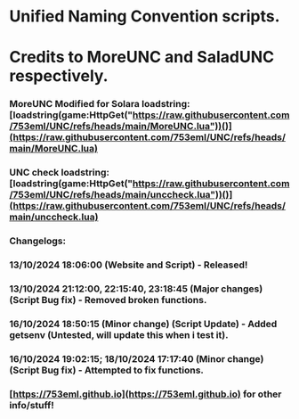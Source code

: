 # Unified Naming Convention scripts.

# Credits to MoreUNC and SaladUNC respectively.

### MoreUNC Modified for Solara loadstring: [loadstring(game:HttpGet("https://raw.githubusercontent.com/753eml/UNC/refs/heads/main/MoreUNC.lua"))()](https://raw.githubusercontent.com/753eml/UNC/refs/heads/main/MoreUNC.lua)

### UNC check loadstring: [loadstring(game:HttpGet("https://raw.githubusercontent.com/753eml/UNC/refs/heads/main/unccheck.lua"))()](https://raw.githubusercontent.com/753eml/UNC/refs/heads/main/unccheck.lua)

### Changelogs:

### 13/10/2024 18:06:00 (Website and Script) - Released!

### 13/10/2024 21:12:00, 22:15:40, 23:18:45 (Major changes) (Script Bug fix) - Removed broken functions.

### 16/10/2024 18:50:15 (Minor change) (Script Update) - Added getsenv (Untested, will update this when i test it).

### 16/10/2024 19:02:15; 18/10/2024 17:17:40 (Minor change) (Script Bug fix) - Attempted to fix functions.

### [https://753eml.github.io](https://753eml.github.io) for other info/stuff!
